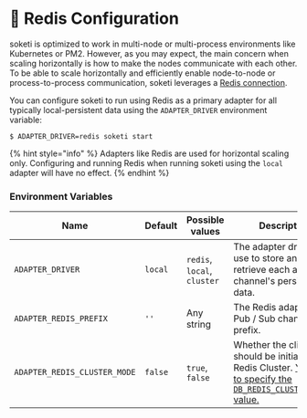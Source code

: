 # 🧠 Redis Configuration

soketi is optimized to work in multi-node or multi-process environments like Kubernetes or PM2. However, as you may expect, the main concern when scaling horizontally is how to make the nodes communicate with each other. To be able to scale horizontally and efficiently enable node-to-node or process-to-process communication, soketi leverages a [Redis connection](../../getting-started/redis-configuration.md).

You can configure soketi to run using Redis as a primary adapter for all typically local-persistent data using the `ADAPTER_DRIVER` environment variable:

```
$ ADAPTER_DRIVER=redis soketi start
```

{% hint style="info" %}
Adapters like Redis are used for horizontal scaling only. Configuring and running Redis when running soketi using the `local` adapter will have no effect.
{% endhint %}

### Environment Variables

| Name                         | Default | Possible values             | Description                                                                                                                                                                       |
| ---------------------------- | ------- | --------------------------- | --------------------------------------------------------------------------------------------------------------------------------------------------------------------------------- |
| `ADAPTER_DRIVER`             | `local` | `redis`, `local`, `cluster` | The adapter driver to use to store and retrieve each app and channel's persistent data.                                                                                           |
| `ADAPTER_REDIS_PREFIX`       | `''`    | Any string                  | The Redis adapter's Pub / Sub channels prefix.                                                                                                                                    |
| `ADAPTER_REDIS_CLUSTER_MODE` | `false` | `true`, `false`             | Whether the client should be initialized for Redis Cluster. [You have to specify the `DB_REDIS_CLUSTER_NODES` value.](../../getting-started/redis-configuration.md#redis-cluster) |

###
